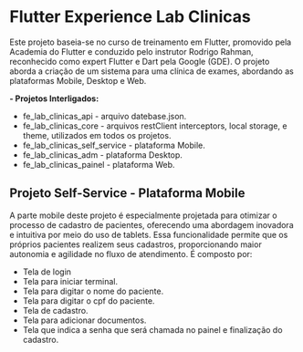 # Flutter Experience Lab Clinicas

Este projeto baseia-se no curso de treinamento em Flutter, promovido pela Academia do Flutter e conduzido pelo instrutor Rodrigo Rahman, reconhecido como expert Flutter e Dart pela Google (GDE).
O projeto aborda a criação de um sistema para uma clínica de exames, abordando as plataformas Mobile, Desktop e Web.

**- Projetos Interligados:**
- fe_lab_clinicas_api - arquivo datebase.json.
- fe_lab_clinicas_core - arquivos restClient interceptors, local storage, e theme, utilizados em todos os projetos.
- fe_lab_clinicas_self_service - plataforma Mobile. 
- fe_lab_clinicas_adm - plataforma Desktop.
- fe_lab_clinicas_painel - plataforma Web.


## Projeto Self-Service - Plataforma Mobile

A parte mobile deste projeto é especialmente projetada para otimizar o processo de cadastro de pacientes, oferecendo uma abordagem inovadora e intuitiva por meio do uso de tablets. Essa funcionalidade permite que os próprios pacientes realizem seus cadastros, proporcionando maior autonomia e agilidade no fluxo de atendimento. É composto por:

- Tela de login
- Tela para iniciar terminal.
- Tela para digitar o nome do paciente.
- Tela para digitar o cpf do paciente.
- Tela de cadastro.
- Tela para adicionar documentos.
- Tela que indica a senha que será chamada no painel e finalização do cadastro.


